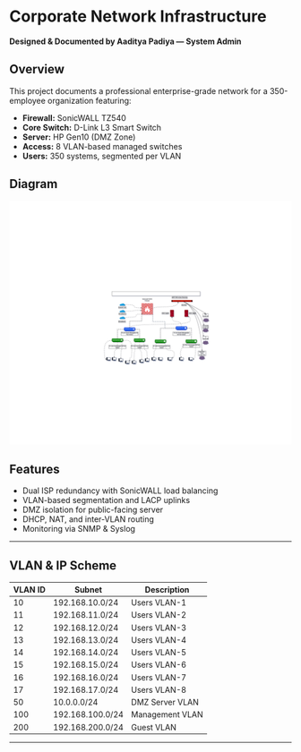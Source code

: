 # Corporate Network Infrastructure
**Designed & Documented by Aaditya Padiya — System Admin**

## Overview
This project documents a professional enterprise-grade network for a 350-employee organization featuring:
- **Firewall:** SonicWALL TZ540
- **Core Switch:** D-Link L3 Smart Switch
- **Server:** HP Gen10 (DMZ Zone)
- **Access:** 8 VLAN-based managed switches
- **Users:** 350 systems, segmented per VLAN

## Diagram
![Network Topology](diagrams/network_topology.png)

## Features
- Dual ISP redundancy with SonicWALL load balancing
- VLAN-based segmentation and LACP uplinks
- DMZ isolation for public-facing server
- DHCP, NAT, and inter-VLAN routing
- Monitoring via SNMP & Syslog

---

## VLAN & IP Scheme

| VLAN ID | Subnet | Description |
|----------|---------|-------------|
| 10 | 192.168.10.0/24 | Users VLAN-1 |
| 11 | 192.168.11.0/24 | Users VLAN-2 |
| 12 | 192.168.12.0/24 | Users VLAN-3 |
| 13 | 192.168.13.0/24 | Users VLAN-4 |
| 14 | 192.168.14.0/24 | Users VLAN-5 |
| 15 | 192.168.15.0/24 | Users VLAN-6 |
| 16 | 192.168.16.0/24 | Users VLAN-7 |
| 17 | 192.168.17.0/24 | Users VLAN-8 |
| 50 | 10.0.0.0/24 | DMZ Server VLAN |
| 100 | 192.168.100.0/24 | Management VLAN |
| 200 | 192.168.200.0/24 | Guest VLAN |

---

